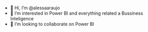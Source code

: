 - 👋 Hi, I’m @alessaaraujo
- 👀 I’m interested in Power BI and everything related a Bussiness Inteligence
- 💞️ I’m looking to collaborate on Power BI


<!---
alessaaraujo/alessaaraujo is a ✨ special ✨ repository because its `README.md` (this file) appears on your GitHub profile.
You can click the Preview link to take a look at your changes.
--->
